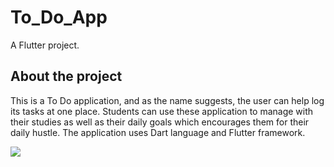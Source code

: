 # To_Do_App

A Flutter project.

## About the project
This is a To Do application, and as the name suggests, the user can help log its tasks at one place.
Students can use these application to manage with their studies as well as their daily goals which encourages them 
for their daily hustle.
The application uses Dart language and Flutter framework.


![](https://github.com/AabhasAgarwal0/To_Do_App/assets/119881890/a94aa42a-6d69-4d6e-b2f9-cea0281e6f0e)
